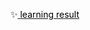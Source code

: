 ✨<a href="https://leeyj1234.github.io/intro-me/" target='_blank'>
    <span style="color:black">
      learning result
    </span>
  </a>














<!--
**leeyj1234/leeyj1234** is a ✨ _special_ ✨ repository because its `README.md` (this file) appears on your GitHub profile.

Here are some ideas to get you started:

- 🔭 I’m currently working on ...
- 🌱 I’m currently learning ...
- 👯 I’m looking to collaborate on ...
- 🤔 I’m looking for help with ...
- 💬 Ask me about ...
- 📫 How to reach me: ...
- 😄 Pronouns: ...
- ⚡ Fun fact: ...
-->
